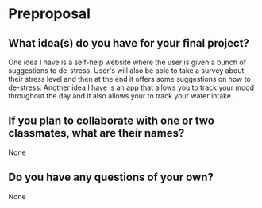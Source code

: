 # Preproposal

## What idea(s) do you have for your final project?

One idea I have is a self-help website where the user is given a bunch of suggestions to de-stress. User's will also be able to take a survey about their stress level and then at the end it offers some suggestions on how to de-stress. Another idea I have is an app that allows you to track your mood throughout the day and it also allows your to track your water intake. 


## If you plan to collaborate with one or two classmates, what are their names?

None

## Do you have any questions of your own?

None
